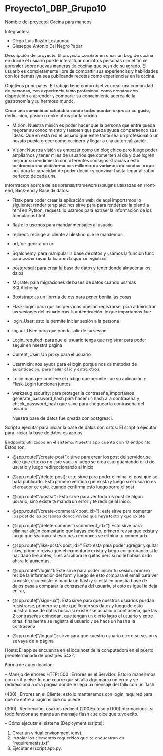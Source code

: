 # Proyecto1_DBP_Grupo10

Nombre del proyecto: Cocina para mancos
 
 Integrantes:
   - Diego Luis Bazán Lostaunau
   - Giuseppe Antonio Del Negro Yabar
 
Descripción del proyecto:
   El proyecto consiste en crear un blog de cocina en donde el usuario puede interactuar con otros personas con el fin de aprender sobre nuevas maneras de cocinar que sean de su agrado. El usuario es completamente libre de compartir sus experiencias y habilidades con los demás, ya sea publicando recetas como experiencias en la cocina.
 
Objetivos principales:
   El trabajo tiene como objetivo crear una comunidad de personas, con experiencia tanto profesional como novatos con disposición a aprender y compartir su conocimiento acerca de la gastronomía y su hermoso mundo.
 
Crear una comunidad saludable donde todos puedan expresar su gusto, dedicacion, pasion o entre otros por la cocina
 
- Misión:
Nuestra misión es poder hacer que la persona que entre pueda mejorar su conocimiento y también que  pueda ayuda compartiendo sus ideas.  Que en esta red el usuario que entre tanto sea un profesional o un novato pueda crecer como cocinero y llegar a una autorrealización.
 
- Visión:
Nuestra visión es empezar como un blog chico pero luego poder ampliarnos y tener miles de usuarios que comenten al dia y que logren mejorar su rendimiento con diferentes consejos. Gracias a esto tendremos una plataforma con millones de variantes de recetas lo que nos dara la capacidad de poder decidir y convinar hasta llegar al sabor perfecto de cada una. 
 
Información acerca de las librerías/frameworks/plugins utilizadas en Front-end, Back-end y Base de datos:

- Flask para poder crear la aplicación web, de aquí importamos lo siguiente:
render template: nos sirve para para renderizar la plantilla html en Python,
request: lo usamos para extraer la información de los formularios html
- flash: lo usamos para mandar mensajes al usuario
- redirect: redirige al cliente al destino que le mandemos
- url_for:  genera un url
- Sqlalchemy: para manipular la base de datos y  usamos la funcion func para poder sacar la hora en la que se registran
- postgresql : para crear la base de datos y tener donde almacenar los datos
- Migrate: para migraciones de bases de datos cuando usamas SQLAlchemy 
- Bootstrap: es un libreria de css para poner bonita las cosas
- Flask-login: para que las personas puedan registrarse, para administrar las sesiones del usuario tras la autenticación. lo que importamos fue:
- login_User: esto le permite iniciar sesión a la persona
- logout_User: para que pueda salir de su sesion
- Login_required: para que el usuario tenga que registrar para poder seguir en nuestra pagina
- Current_User: Un proxy para el usuario.
- Usermixin: nos ayuda para el login porque nos da metodos de autenticación, para hallar el id y entre otros.
- Login manager  contiene el código que permite que su aplicación y Flask-Login funcionen juntos
- werkzeug.security: para proteger la contraseña, importamos generate_password_hash para hacer un hash a la contraseña y  check_password_hash que sirve para chequear la contraseña del usuario.
 
   Nuestra base de datos fue creada con postgresql.
 
Script a ejecutar para iniciar la base de datos con datos:
   El script a ejecutar para iniciar la base de datos es app.py.
 
Endpoints utilizados en el sistema:
Nuestra app cuenta con 10 endpoints. Estos son:

- @app.route("/create-post"): sirve para crear los post del servidor. se pide que el texto no este vacio y luego se crea esto guardando el id del usuario y luego redireccionando al inicio
 
- @app.route("/delete-post): esto sirve para poder eliminar el post que se halla publicado. Esto primero verifica que exista y luego si el usuario es el creador de este. cuando confirma esto luego borra el post
 
- @app.route("/posts/<username>"): Esto sirve para ver todo los post de algún usuario, sino existe te manda un error y te redirige al inicio.
 
- @app.route("/create-comment/<post_id>"): este sirve para comentar los post de las personas donde revisa que haya texto y que exista.
 
- @app.route("/delete-comment/<comment_id>"): Esto sirve para eliminar algún comentario que hayas escrito, primero revisa que exista y luego que sea tuyo. si esto pasa entonces se elimina tu comentario.
 
- @app.route("/like-post/<post_id>" Esto esta para poder agregar y quitar likes, primero revisa que el comentario exista y luego comprobando si le has dado like antes, si es asi ahora le quitas pero si no le habías dado ahora le aumentas. 
	
- @app.route("/login"): Este sirve para poder iniciar tu sesión. primero recibe la información del form y luego de esto compara el email para ver si existe, sino existe te manda un flash y si está en nuestra base de datos pasa a comparar la contraseña del usuario, si esto es igual te deja entrar,
 
- @app.route("/sign-up"): Esto sirve para que nuestros usuarios puedan registrarse, primero se pide que llenen sus datos y luego de esto nuestra base de datos busca si existe ese usuario o contraseña, que las 2 contraseñas coincidan, que tengan un cierto lagro el usuario y entre otras. finalmente se registra el usuario y se hace un hash a la contraseña

- @app.route("/logout"): sirve para que nuestro usuario cierre su sesión y se vaya de la página.
 
Hosts:
El app se encuentra en el localhost de la computadora en el puerto predeterminado de postgres 5432.
 
Forma de autenticación:
 
– Manejo de errores HTTP:
   500 : Errores en el Servidor. Esto lo manejamos con un if y else, lo que ocurre que si falla algo marca un error y se redirecciona a otra página donde le llega un mensaje del fallo con un flash.
 
   (400) : Errores en el Cliente: esto lo mantenemos con login_required para que no entre a paginas que no puede
 
   (300) : Redirección, usamos redirect
   (200)Exitoso y   (100)Informacional. si todo funciona se manda un mensaje flash que dice que tuvo exito.
 
– Cómo ejecutar el sistema (Deployment scripts):
1. Crear un virtual environment (env).
2. Instalar los elementos requeridos que se encuentran en “requirements.txt”
3. Ejecutar el script  app.py.
